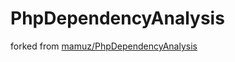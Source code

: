 PhpDependencyAnalysis
=====================

forked from [mamuz/PhpDependencyAnalysis](https://github.com/mamuz/PhpDependencyAnalysis)
